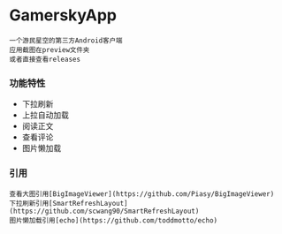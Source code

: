 # GamerskyApp
    一个游民星空的第三方Android客户端
    应用截图在preview文件夹
    或者直接查看releases
### 功能特性
* 下拉刷新
* 上拉自动加载
* 阅读正文
* 查看评论
* 图片懒加载
### 引用
    查看大图引用[BigImageViewer](https://github.com/Piasy/BigImageViewer)
    下拉刷新引用[SmartRefreshLayout](https://github.com/scwang90/SmartRefreshLayout)
    图片懒加载引用[echo](https://github.com/toddmotto/echo)
